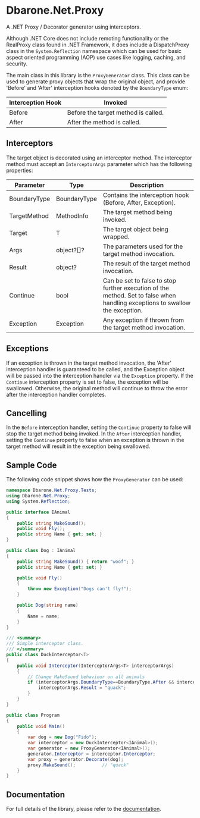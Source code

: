 # Dbarone.Net.Proxy
A .NET Proxy / Decorator generator using interceptors.

Although .NET Core does not include remoting functionality or the RealProxy class found in .NET Framework, it does include a DispatchProxy class in the `System.Reflection` namespace which can be used for basic aspect oriented programming (AOP) use cases like logging, caching, and security.

The main class in this library is the `ProxyGenerator` class. This class can be used to generate proxy objects that wrap the original object, and provide 'Before' and 'After' interception hooks denoted by the `BoundaryType` enum:

| Interception Hook | Invoked                             |
| ----------------- | ----------------------------------- |
| Before            | Before the target method is called. |
| After             | After the method is called.         |

## Interceptors
The target object is decorated using an interceptor method. The interceptor method must accept an `InterceptorArgs` parameter which has the following properties:

| Parameter    | Type         | Description                                                                                                                  |
| ------------ | ------------ | ---------------------------------------------------------------------------------------------------------------------------- |
| BoundaryType | BoundaryType | Contains the interception hook (Before, After, Exception).                                                                   |
| TargetMethod | MethodInfo   | The target method being invoked.                                                                                             |
| Target       | T            | The target object being wrapped.                                                                                             |
| Args         | object?[]?   | The parameters used for the target method invocation.                                                                        |
| Result       | object?      | The result of the target method invocation.                                                                                  |
| Continue     | bool         | Can be set to false to stop further execution of the method. Set to false when handling exceptions to swallow the exception. |
| Exception    | Exception    | Any exception if thrown from the target method invocation.                                                                   |

## Exceptions
If an exception is thrown in the target method invocation, the 'After' interception handler is guaranteed to be called, and the Exception object will be passed into the interception handler via the `Exception` property. If the `Continue` interception property is set to false, the exception will be swallowed. Otherwise, the original method will continue to throw the error after the interception handler completes.

## Cancelling
In the `Before` interception handler, setting the `Continue` property to false will stop the target method being invoked. In the `After` interception handler, setting the `Continue` property to false when an exception is thrown in the target method will result in the exception being swallowed.

## Sample Code
The following code snippet shows how the `ProxyGenerator` can be used:

``` c#
namespace Dbarone.Net.Proxy.Tests;
using Dbarone.Net.Proxy;
using System.Reflection;

public interface IAnimal
{
    public string MakeSound();
    public void Fly();
    public string Name { get; set; }
}

public class Dog : IAnimal
{
    public string MakeSound() { return "woof"; }
    public string Name { get; set; }

    public void Fly()
    {
        throw new Exception("Dogs can't fly!");
    }

    public Dog(string name)
    {
        Name = name;
    }
}

/// <summary>
/// Simple interceptor class.
/// </summary>
public class DuckInterceptor<T>
{
    public void Interceptor(InterceptorArgs<T> interceptorArgs)
    {
        // Change MakeSound behaviour on all animals
        if (interceptorArgs.BoundaryType==BoundaryType.After && interceptorArgs.TargetMethod.Name=="MakeSound" ) {
            interceptorArgs.Result = "quack";
        }
    }
}

public class Program
{
    public void Main()
    {
        var dog = new Dog("Fido");
        var interceptor = new DuckInterceptor<IAnimal>();
        var generator = new ProxyGenerator<IAnimal>();
        generator.Interceptor = interceptor.Interceptor;
        var proxy = generator.Decorate(dog);
        proxy.MakeSound();          // "quack"
    }
}
```

## Documentation
For full details of the library, please refer to the [documentation](https://github.com/davidbarone/Dbarone.Net.Proxy/blob/main/Documentation.md).